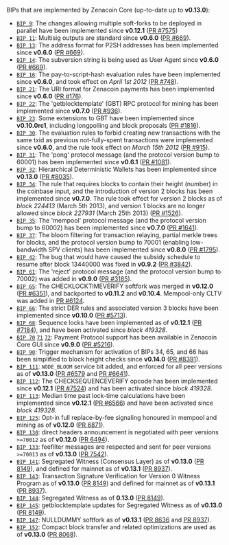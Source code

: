 BIPs that are implemented by Zenacoin Core (up-to-date up to **v0.13.0**):

* [`BIP 9`](https://github.com/zenacoin/bips/blob/master/bip-0009.mediawiki): The changes allowing multiple soft-forks to be deployed in parallel have been implemented since **v0.12.1**  ([PR #7575](https://github.com/zenacoin/zenacoin/pull/7575))
* [`BIP 11`](https://github.com/zenacoin/bips/blob/master/bip-0011.mediawiki): Multisig outputs are standard since **v0.6.0** ([PR #669](https://github.com/zenacoin/zenacoin/pull/669)).
* [`BIP 13`](https://github.com/zenacoin/bips/blob/master/bip-0013.mediawiki): The address format for P2SH addresses has been implemented since **v0.6.0** ([PR #669](https://github.com/zenacoin/zenacoin/pull/669)).
* [`BIP 14`](https://github.com/zenacoin/bips/blob/master/bip-0014.mediawiki): The subversion string is being used as User Agent since **v0.6.0** ([PR #669](https://github.com/zenacoin/zenacoin/pull/669)).
* [`BIP 16`](https://github.com/zenacoin/bips/blob/master/bip-0016.mediawiki): The pay-to-script-hash evaluation rules have been implemented since **v0.6.0**, and took effect on *April 1st 2012* ([PR #748](https://github.com/zenacoin/zenacoin/pull/748)).
* [`BIP 21`](https://github.com/zenacoin/bips/blob/master/bip-0021.mediawiki): The URI format for Zenacoin payments has been implemented since **v0.6.0** ([PR #176](https://github.com/zenacoin/zenacoin/pull/176)).
* [`BIP 22`](https://github.com/zenacoin/bips/blob/master/bip-0022.mediawiki): The 'getblocktemplate' (GBT) RPC protocol for mining has been implemented since **v0.7.0** ([PR #936](https://github.com/zenacoin/zenacoin/pull/936)).
* [`BIP 23`](https://github.com/zenacoin/bips/blob/master/bip-0023.mediawiki): Some extensions to GBT have been implemented since **v0.10.0rc1**, including longpolling and block proposals ([PR #1816](https://github.com/zenacoin/zenacoin/pull/1816)).
* [`BIP 30`](https://github.com/zenacoin/bips/blob/master/bip-0030.mediawiki): The evaluation rules to forbid creating new transactions with the same txid as previous not-fully-spent transactions were implemented since **v0.6.0**, and the rule took effect on *March 15th 2012* ([PR #915](https://github.com/zenacoin/zenacoin/pull/915)).
* [`BIP 31`](https://github.com/zenacoin/bips/blob/master/bip-0031.mediawiki): The 'pong' protocol message (and the protocol version bump to 60001) has been implemented since **v0.6.1** ([PR #1081](https://github.com/zenacoin/zenacoin/pull/1081)).
* [`BIP 32`](https://github.com/zenacoin/bips/blob/master/bip-0032.mediawiki): Hierarchical Deterministic Wallets has been implemented since **v0.13.0** ([PR #8035](https://github.com/zenacoin/zenacoin/pull/8035)).
* [`BIP 34`](https://github.com/zenacoin/bips/blob/master/bip-0034.mediawiki): The rule that requires blocks to contain their height (number) in the coinbase input, and the introduction of version 2 blocks has been implemented since **v0.7.0**. The rule took effect for version 2 blocks as of *block 224413* (March 5th 2013), and version 1 blocks are no longer allowed since *block 227931* (March 25th 2013) ([PR #1526](https://github.com/zenacoin/zenacoin/pull/1526)).
* [`BIP 35`](https://github.com/zenacoin/bips/blob/master/bip-0035.mediawiki): The 'mempool' protocol message (and the protocol version bump to 60002) has been implemented since **v0.7.0** ([PR #1641](https://github.com/zenacoin/zenacoin/pull/1641)).
* [`BIP 37`](https://github.com/zenacoin/bips/blob/master/bip-0037.mediawiki): The bloom filtering for transaction relaying, partial merkle trees for blocks, and the protocol version bump to 70001 (enabling low-bandwidth SPV clients) has been implemented since **v0.8.0** ([PR #1795](https://github.com/zenacoin/zenacoin/pull/1795)).
* [`BIP 42`](https://github.com/zenacoin/bips/blob/master/bip-0042.mediawiki): The bug that would have caused the subsidy schedule to resume after block 13440000 was fixed in **v0.9.2** ([PR #3842](https://github.com/zenacoin/zenacoin/pull/3842)).
* [`BIP 61`](https://github.com/zenacoin/bips/blob/master/bip-0061.mediawiki): The 'reject' protocol message (and the protocol version bump to 70002) was added in **v0.9.0** ([PR #3185](https://github.com/zenacoin/zenacoin/pull/3185)).
* [`BIP 65`](https://github.com/zenacoin/bips/blob/master/bip-0065.mediawiki): The CHECKLOCKTIMEVERIFY softfork was merged in **v0.12.0** ([PR #6351](https://github.com/zenacoin/zenacoin/pull/6351)), and backported to **v0.11.2** and **v0.10.4**. Mempool-only CLTV was added in [PR #6124](https://github.com/zenacoin/zenacoin/pull/6124).
* [`BIP 66`](https://github.com/zenacoin/bips/blob/master/bip-0066.mediawiki): The strict DER rules and associated version 3 blocks have been implemented since **v0.10.0** ([PR #5713](https://github.com/zenacoin/zenacoin/pull/5713)).
* [`BIP 68`](https://github.com/zenacoin/bips/blob/master/bip-0068.mediawiki): Sequence locks have been implemented as of **v0.12.1**  ([PR #7184](https://github.com/zenacoin/zenacoin/pull/7184)), and have been activated since *block 419328*.
* [`BIP 70`](https://github.com/zenacoin/bips/blob/master/bip-0070.mediawiki) [`71`](https://github.com/zenacoin/bips/blob/master/bip-0071.mediawiki) [`72`](https://github.com/zenacoin/bips/blob/master/bip-0072.mediawiki): Payment Protocol support has been available in Zenacoin Core GUI since **v0.9.0** ([PR #5216](https://github.com/zenacoin/zenacoin/pull/5216)).
* [`BIP 90`](https://github.com/zenacoin/bips/blob/master/bip-0090.mediawiki): Trigger mechanism for activation of BIPs 34, 65, and 66 has been simplified to block height checks since **v0.14.0** ([PR #8391](https://github.com/zenacoin/zenacoin/pull/8391)).
* [`BIP 111`](https://github.com/zenacoin/bips/blob/master/bip-0111.mediawiki): `NODE_BLOOM` service bit added, and enforced for all peer versions as of **v0.13.0** ([PR #6579](https://github.com/zenacoin/zenacoin/pull/6579) and [PR #6641](https://github.com/zenacoin/zenacoin/pull/6641)).
* [`BIP 112`](https://github.com/zenacoin/bips/blob/master/bip-0112.mediawiki): The CHECKSEQUENCEVERIFY opcode has been implemented since **v0.12.1** ([PR #7524](https://github.com/zenacoin/zenacoin/pull/7524)) and has been activated since *block 419328*.
* [`BIP 113`](https://github.com/zenacoin/bips/blob/master/bip-0113.mediawiki): Median time past lock-time calculations have been implemented since **v0.12.1** ([PR #6566](https://github.com/zenacoin/zenacoin/pull/6566)) and have been activated since *block 419328*.
* [`BIP 125`](https://github.com/zenacoin/bips/blob/master/bip-0125.mediawiki): Opt-in full replace-by-fee signaling honoured in mempool and mining as of **v0.12.0** ([PR 6871](https://github.com/zenacoin/zenacoin/pull/6871)).
* [`BIP 130`](https://github.com/zenacoin/bips/blob/master/bip-0130.mediawiki): direct headers announcement is negotiated with peer versions `>=70012` as of **v0.12.0** ([PR 6494](https://github.com/zenacoin/zenacoin/pull/6494)).
* [`BIP 133`](https://github.com/zenacoin/bips/blob/master/bip-0133.mediawiki): feefilter messages are respected and sent for peer versions `>=70013` as of **v0.13.0** ([PR 7542](https://github.com/zenacoin/zenacoin/pull/7542)).
* [`BIP 141`](https://github.com/zenacoin/bips/blob/master/bip-0141.mediawiki): Segregated Witness (Consensus Layer) as of **v0.13.0** ([PR 8149](https://github.com/zenacoin/zenacoin/pull/8149)), and defined for mainnet as of **v0.13.1** ([PR 8937](https://github.com/zenacoin/zenacoin/pull/8937)).
* [`BIP 143`](https://github.com/zenacoin/bips/blob/master/bip-0143.mediawiki): Transaction Signature Verification for Version 0 Witness Program as of **v0.13.0** ([PR 8149](https://github.com/zenacoin/zenacoin/pull/8149)) and defined for mainnet as of **v0.13.1** ([PR 8937](https://github.com/zenacoin/zenacoin/pull/8937)).
* [`BIP 144`](https://github.com/zenacoin/bips/blob/master/bip-0144.mediawiki): Segregated Witness as of **0.13.0** ([PR 8149](https://github.com/zenacoin/zenacoin/pull/8149)).
* [`BIP 145`](https://github.com/zenacoin/bips/blob/master/bip-0145.mediawiki): getblocktemplate updates for Segregated Witness as of **v0.13.0** ([PR 8149](https://github.com/zenacoin/zenacoin/pull/8149)).
* [`BIP 147`](https://github.com/zenacoin/bips/blob/master/bip-0147.mediawiki): NULLDUMMY softfork as of **v0.13.1** ([PR 8636](https://github.com/zenacoin/zenacoin/pull/8636) and [PR 8937](https://github.com/zenacoin/zenacoin/pull/8937)).
* [`BIP 152`](https://github.com/zenacoin/bips/blob/master/bip-0152.mediawiki): Compact block transfer and related optimizations are used as of **v0.13.0** ([PR 8068](https://github.com/zenacoin/zenacoin/pull/8068)).
